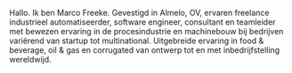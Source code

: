 Hallo. Ik ben Marco Freeke.
Gevestigd in Almelo, OV, ervaren freelance industrieel automatiseerder, software engineer, consultant en teamleider met bewezen ervaring in de procesindustrie en machinebouw bij bedrijven variërend van startup tot multinational. Uitgebreide ervaring in food & beverage, oil & gas en corrugated van ontwerp tot en met inbedrijfstelling wereldwijd.
